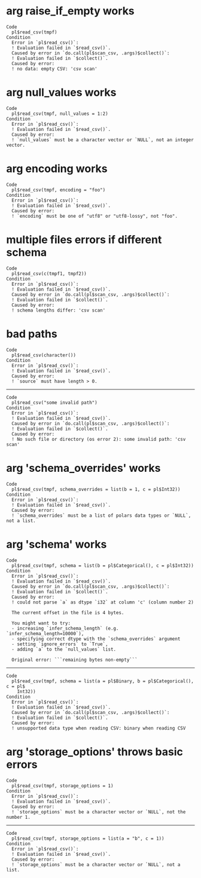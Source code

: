 # arg raise_if_empty works

    Code
      pl$read_csv(tmpf)
    Condition
      Error in `pl$read_csv()`:
      ! Evaluation failed in `$read_csv()`.
      Caused by error in `do.call(pl$scan_csv, .args)$collect()`:
      ! Evaluation failed in `$collect()`.
      Caused by error:
      ! no data: empty CSV: 'csv scan'

# arg null_values works

    Code
      pl$read_csv(tmpf, null_values = 1:2)
    Condition
      Error in `pl$read_csv()`:
      ! Evaluation failed in `$read_csv()`.
      Caused by error:
      ! `null_values` must be a character vector or `NULL`, not an integer vector.

# arg encoding works

    Code
      pl$read_csv(tmpf, encoding = "foo")
    Condition
      Error in `pl$read_csv()`:
      ! Evaluation failed in `$read_csv()`.
      Caused by error:
      ! `encoding` must be one of "utf8" or "utf8-lossy", not "foo".

# multiple files errors if different schema

    Code
      pl$read_csv(c(tmpf1, tmpf2))
    Condition
      Error in `pl$read_csv()`:
      ! Evaluation failed in `$read_csv()`.
      Caused by error in `do.call(pl$scan_csv, .args)$collect()`:
      ! Evaluation failed in `$collect()`.
      Caused by error:
      ! schema lengths differ: 'csv scan'

# bad paths

    Code
      pl$read_csv(character())
    Condition
      Error in `pl$read_csv()`:
      ! Evaluation failed in `$read_csv()`.
      Caused by error:
      ! `source` must have length > 0.

---

    Code
      pl$read_csv("some invalid path")
    Condition
      Error in `pl$read_csv()`:
      ! Evaluation failed in `$read_csv()`.
      Caused by error in `do.call(pl$scan_csv, .args)$collect()`:
      ! Evaluation failed in `$collect()`.
      Caused by error:
      ! No such file or directory (os error 2): some invalid path: 'csv scan'

# arg 'schema_overrides' works

    Code
      pl$read_csv(tmpf, schema_overrides = list(b = 1, c = pl$Int32))
    Condition
      Error in `pl$read_csv()`:
      ! Evaluation failed in `$read_csv()`.
      Caused by error:
      ! `schema_overrides` must be a list of polars data types or `NULL`, not a list.

# arg 'schema' works

    Code
      pl$read_csv(tmpf, schema = list(b = pl$Categorical(), c = pl$Int32))
    Condition
      Error in `pl$read_csv()`:
      ! Evaluation failed in `$read_csv()`.
      Caused by error in `do.call(pl$scan_csv, .args)$collect()`:
      ! Evaluation failed in `$collect()`.
      Caused by error:
      ! could not parse `a` as dtype `i32` at column 'c' (column number 2)
      
      The current offset in the file is 4 bytes.
      
      You might want to try:
      - increasing `infer_schema_length` (e.g. `infer_schema_length=10000`),
      - specifying correct dtype with the `schema_overrides` argument
      - setting `ignore_errors` to `True`,
      - adding `a` to the `null_values` list.
      
      Original error: ```remaining bytes non-empty```

---

    Code
      pl$read_csv(tmpf, schema = list(a = pl$Binary, b = pl$Categorical(), c = pl$
        Int32))
    Condition
      Error in `pl$read_csv()`:
      ! Evaluation failed in `$read_csv()`.
      Caused by error in `do.call(pl$scan_csv, .args)$collect()`:
      ! Evaluation failed in `$collect()`.
      Caused by error:
      ! unsupported data type when reading CSV: binary when reading CSV

# arg 'storage_options' throws basic errors

    Code
      pl$read_csv(tmpf, storage_options = 1)
    Condition
      Error in `pl$read_csv()`:
      ! Evaluation failed in `$read_csv()`.
      Caused by error:
      ! `storage_options` must be a character vector or `NULL`, not the number 1.

---

    Code
      pl$read_csv(tmpf, storage_options = list(a = "b", c = 1))
    Condition
      Error in `pl$read_csv()`:
      ! Evaluation failed in `$read_csv()`.
      Caused by error:
      ! `storage_options` must be a character vector or `NULL`, not a list.

